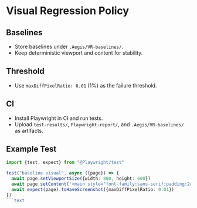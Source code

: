 # Visual Regression Policy

## Baselines

- Store baselines under `.Aegis/VR-baselines/`.
- Keep deterministic viewport and content for stability.

## Threshold

- Use `maxDiffPixelRatio: 0.01` (1%) as the failure threshold.

## CI

- Install Playwright in CI and run tests.
- Upload `test-results/`, `Playwright-report/`, and `.Aegis/VR-baselines/` as artifacts.

## Example Test

```ts
import {test, expect} from "@Playwright/test"

test("baseline visual", async ({page}) => {
  await page.setViewportSize({width: 800, height: 600})
  await page.setContent('<main style="font-family:sans-serif;padding:24px"><h1>Aegis VR Baseline</h1></main>')
  await expect(page).toHaveScreenshot({maxDiffPixelRatio: 0.01})
})
```text
